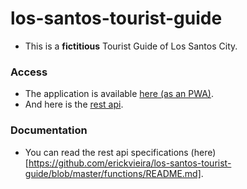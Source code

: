# los-santos-tourist-guide
- This is a **fictitious** Tourist Guide of Los Santos City.

### Access
- The application is available [here (as an PWA)](https://los-santos-tourist-guide.web.app).
- And here is the [rest api](https://us-central1-los-santos-tourist-guide.cloudfunctions.net/tgapi).

### Documentation
- You can read the rest api specifications (here)[https://github.com/erickvieira/los-santos-tourist-guide/blob/master/functions/README.md].
